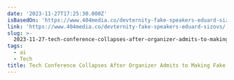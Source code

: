 ```yaml
---
date: '2023-11-27T17:25:30.000Z'
isBasedOn: 'https://www.404media.co/devternity-fake-speakers-eduard-sizovs/'
link: 'https://www.404media.co/devternity-fake-speakers-eduard-sizovs/'
slug: >-
  2023-11-27-tech-conference-collapses-after-organizer-admits-to-making-fake-auto-gener
tags:
  - ai
  - Tech
title: Tech Conference Collapses After Organizer Admits to Making Fake ‘Auto-Gener
---
```


